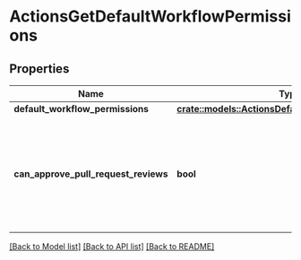 # ActionsGetDefaultWorkflowPermissions

## Properties

Name | Type | Description | Notes
------------ | ------------- | ------------- | -------------
**default_workflow_permissions** | [**crate::models::ActionsDefaultWorkflowPermissions**](actions-default-workflow-permissions.md) |  | 
**can_approve_pull_request_reviews** | **bool** | Whether GitHub Actions can approve pull requests. Enabling this can be a security risk. | 

[[Back to Model list]](../README.md#documentation-for-models) [[Back to API list]](../README.md#documentation-for-api-endpoints) [[Back to README]](../README.md)


